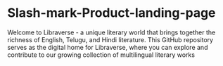 # Slash-mark-Product-landing-page
Welcome to Libraverse - a unique literary world that brings together the richness of English, Telugu, and Hindi literature. This GitHub repository serves as the digital home for Libraverse, where you can explore and contribute to our growing collection of multilingual literary works
